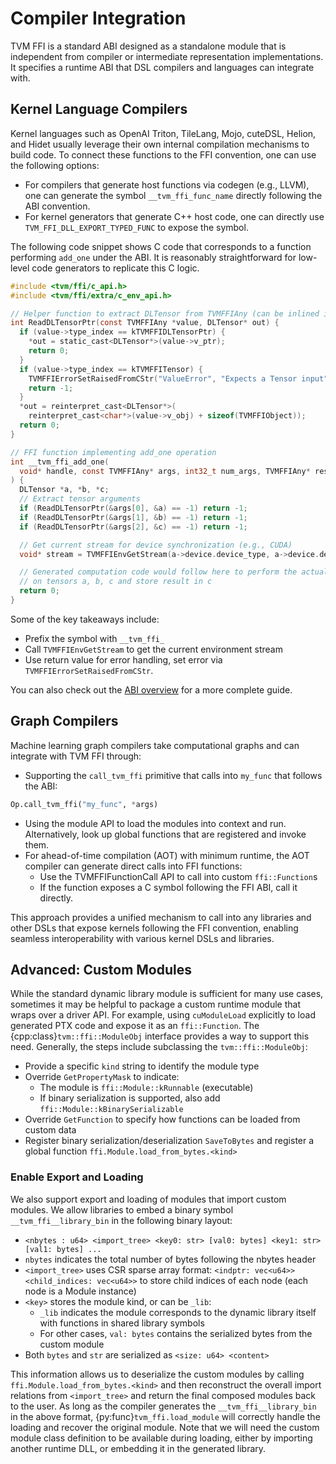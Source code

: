 <!--- Licensed to the Apache Software Foundation (ASF) under one -->
<!--- or more contributor license agreements.  See the NOTICE file -->
<!--- distributed with this work for additional information -->
<!--- regarding copyright ownership.  The ASF licenses this file -->
<!--- to you under the Apache License, Version 2.0 (the -->
<!--- "License"); you may not use this file except in compliance -->
<!--- with the License.  You may obtain a copy of the License at -->

<!---   http://www.apache.org/licenses/LICENSE-2.0 -->

<!--- Unless required by applicable law or agreed to in writing, -->
<!--- software distributed under the License is distributed on an -->
<!--- "AS IS" BASIS, WITHOUT WARRANTIES OR CONDITIONS OF ANY -->
<!--- KIND, either express or implied.  See the License for the -->
<!--- specific language governing permissions and limitations -->
<!--- under the License. -->

# Compiler Integration

TVM FFI is a standard ABI designed as a standalone module
that is independent from compiler or intermediate representation implementations.
It specifies a runtime ABI that DSL compilers and languages can integrate with.

## Kernel Language Compilers

Kernel languages such as OpenAI Triton, TileLang, Mojo, cuteDSL, Helion,
and Hidet usually leverage their own internal compilation mechanisms to
build code. To connect these functions to the FFI convention, one can use the
following options:

- For compilers that generate host functions via codegen (e.g., LLVM), one can
  generate the symbol `__tvm_ffi_func_name` directly following the ABI convention.
- For kernel generators that generate C++ host code, one can directly
  use `TVM_FFI_DLL_EXPORT_TYPED_FUNC` to expose the symbol.

The following code snippet shows C code that corresponds to a
function performing `add_one` under the ABI. It is reasonably straightforward for
low-level code generators to replicate this C logic.

```c
#include <tvm/ffi/c_api.h>
#include <tvm/ffi/extra/c_env_api.h>

// Helper function to extract DLTensor from TVMFFIAny (can be inlined into generated code)
int ReadDLTensorPtr(const TVMFFIAny *value, DLTensor* out) {
  if (value->type_index == kTVMFFIDLTensorPtr) {
    *out = static_cast<DLTensor*>(value->v_ptr);
    return 0;
  }
  if (value->type_index == kTVMFFITensor) {
    TVMFFIErrorSetRaisedFromCStr("ValueError", "Expects a Tensor input");
    return -1;
  }
  *out = reinterpret_cast<DLTensor*>(
    reinterpret_cast<char*>(value->v_obj) + sizeof(TVMFFIObject));
  return 0;
}

// FFI function implementing add_one operation
int __tvm_ffi_add_one(
  void* handle, const TVMFFIAny* args, int32_t num_args, TVMFFIAny* result
) {
  DLTensor *a, *b, *c;
  // Extract tensor arguments
  if (ReadDLTensorPtr(&args[0], &a) == -1) return -1;
  if (ReadDLTensorPtr(&args[1], &b) == -1) return -1;
  if (ReadDLTensorPtr(&args[2], &c) == -1) return -1;

  // Get current stream for device synchronization (e.g., CUDA)
  void* stream = TVMFFIEnvGetStream(a->device.device_type, a->device.device_id);

  // Generated computation code would follow here to perform the actual operation
  // on tensors a, b, c and store result in c
  return 0;
}
```

Some of the key takeaways include:
- Prefix the symbol with `__tvm_ffi_`
- Call `TVMFFIEnvGetStream` to get the current environment stream
- Use return value for error handling, set error via `TVMFFIErrorSetRaisedFromCStr`.

You can also check out the [ABI overview](../concepts/abi_overview.md) for a more complete guide.


## Graph Compilers

Machine learning graph compilers take computational graphs and can integrate with TVM FFI through:

- Supporting the `call_tvm_ffi` primitive that calls into `my_func` that follows the ABI:
```python
Op.call_tvm_ffi("my_func", *args)
```
- Using the module API to load the modules into context and run. Alternatively, look up
  global functions that are registered and invoke them.
- For ahead-of-time compilation (AOT) with minimum runtime, the AOT compiler can generate
  direct calls into FFI functions:
  - Use the TVMFFIFunctionCall API to call into custom `ffi::Function`s
  - If the function exposes a C symbol following the FFI ABI, call it directly.

This approach provides a unified mechanism to call into any libraries and other DSLs
that expose kernels following the FFI convention, enabling seamless interoperability
with various kernel DSLs and libraries.

## Advanced: Custom Modules

While the standard dynamic library module is sufficient for many use cases,
sometimes it may be helpful to package a custom runtime module that wraps over a driver API.
For example, using `cuModuleLoad` explicitly to load generated PTX code and expose it as an `ffi::Function`.
The {cpp:class}`tvm::ffi::ModuleObj` interface provides a way to support this need.
Generally, the steps include subclassing the `tvm::ffi::ModuleObj`:

- Provide a specific `kind` string to identify the module type
- Override `GetPropertyMask` to indicate:
  - The module is `ffi::Module::kRunnable` (executable)
  - If binary serialization is supported, also add `ffi::Module::kBinarySerializable`
- Override `GetFunction` to specify how functions can be loaded from custom data
- Register binary serialization/deserialization `SaveToBytes` and register a global
  function `ffi.Module.load_from_bytes.<kind>`

### Enable Export and Loading

We also support export and loading of modules that import custom modules.
We allow libraries to embed a binary symbol `__tvm_ffi__library_bin` in the following binary layout:

- `<nbytes : u64> <import_tree> <key0: str> [val0: bytes] <key1: str> [val1: bytes] ...`
- `nbytes` indicates the total number of bytes following the nbytes header
- `<import_tree>` uses CSR sparse array format: `<indptr: vec<u64>> <child_indices: vec<u64>>`
  to store child indices of each node (each node is a Module instance)
- `<key>` stores the module kind, or can be `_lib`:
  - `_lib` indicates the module corresponds to the dynamic library itself with functions in shared library symbols
  - For other cases, `val: bytes` contains the serialized bytes from the custom module
- Both `bytes` and `str` are serialized as `<size: u64> <content>`

This information allows us to deserialize the custom modules by calling `ffi.Module.load_from_bytes.<kind>` and then reconstruct
the overall import relations from `<import_tree>` and return the final composed modules back to the user.
As long as the compiler generates the `__tvm_ffi__library_bin` in the above format, {py:func}`tvm_ffi.load_module` will correctly
handle the loading and recover the original module. Note that we will need the custom module class definition to be available
during loading, either by importing another runtime DLL, or embedding it in the generated library.

